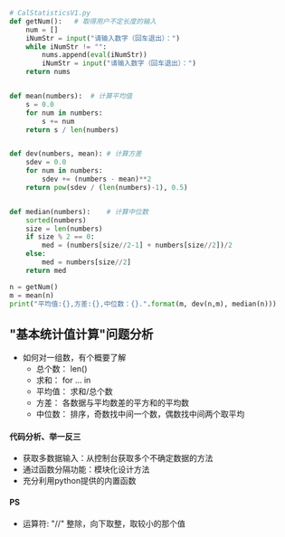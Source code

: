 ```python
# CalStatisticsV1.py
def getNum():   # 取得用户不定长度的输入
    num = []
    iNumStr = input("请输入数字（回车退出）：")
    while iNumStr != "":
        nums.append(eval(iNumStr))
        iNumStr = input("请输入数字（回车退出）：")
    return nums


def mean(numbers):  # 计算平均值
    s = 0.0
    for num in numbers:
        s += num
    return s / len(numbers)


def dev(numbers, mean): # 计算方差
    sdev = 0.0
    for num in numbers:
        sdev += (numbers - mean)**2
    return pow(sdev / (len(numbers)-1), 0.5)


def median(numbers):    # 计算中位数
    sorted(numbers)
    size = len(numbers)
    if size % 2 == 0:
        med = (numbers[size//2-1] + numbers[size//2])/2
    else:
        med = numbers[size//2]
    return med

n = getNum()
m = mean(n)
print("平均值:{},方差:{},中位数：{}.".format(m, dev(n,m), median(n)))
```

## "基本统计值计算"问题分析
- 如何对一组数，有个概要了解
    + 总个数： len()
    + 求和： for ... in
    + 平均值： 求和/总个数
    + 方差： 各数据与平均数差的平方和的平均数
    + 中位数： 排序，奇数找中间一个数，偶数找中间两个取平均

#### 代码分析、举一反三
- 获取多数据输入：从控制台获取多个不确定数据的方法
- 通过函数分隔功能：模块化设计方法
- 充分利用python提供的内置函数

#### PS
- 运算符: "//" 整除，向下取整，取较小的那个值

